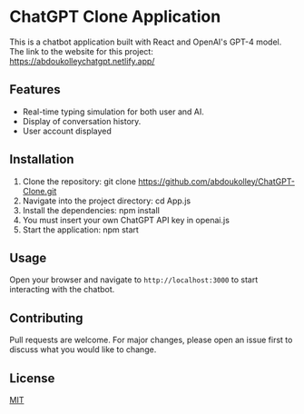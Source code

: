 # ChatGPT Clone Application

This is a chatbot application built with React and OpenAI's GPT-4 model.
The link to the website for this project: https://abdoukolleychatgpt.netlify.app/

## Features

- Real-time typing simulation for both user and AI.
- Display of conversation history.
- User account displayed

## Installation

1. Clone the repository: git clone https://github.com/abdoukolley/ChatGPT-Clone.git
2. Navigate into the project directory: cd App.js
3. Install the dependencies: npm install
4. You must insert your own ChatGPT API key in openai.js
5. Start the application: npm start

## Usage

Open your browser and navigate to `http://localhost:3000` to start interacting with the chatbot.

## Contributing

Pull requests are welcome. For major changes, please open an issue first to discuss what you would like to change.

## License

[MIT](https://choosealicense.com/licenses/mit/)
